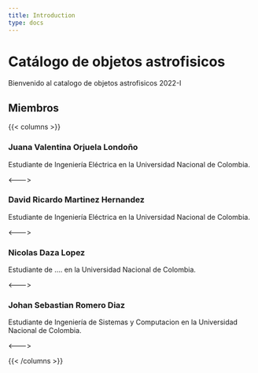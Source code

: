 ```yaml
---
title: Introduction
type: docs
---
```


# Catálogo de objetos astrofisicos

Bienvenido al catalogo de objetos astrofisicos 2022-I

## Miembros

{{< columns >}}

### Juana Valentina Orjuela Londoño
Estudiante de Ingeniería Eléctrica en la Universidad Nacional de Colombia.

<--->

### David Ricardo Martinez Hernandez
Estudiante de Ingeniería Eléctrica en la Universidad Nacional de Colombia.

<--->

### Nicolas Daza Lopez
Estudiante de .... en la Universidad Nacional de Colombia.

<--->

### Johan Sebastian Romero Diaz
Estudiante de Ingeniería de Sistemas y Computacion en la Universidad Nacional de Colombia.

<--->

{{< /columns >}}
